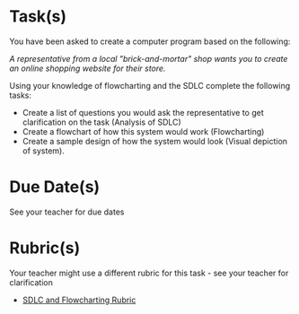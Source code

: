 # Task(s)
You have been asked to create a computer program based on the following:

_A representative from a local "brick-and-mortar" shop wants you to create an online shopping website for their store._

Using your knowledge of flowcharting and the SDLC complete the following tasks:
* Create a list of questions you would ask the representative to get clarification on the task (Analysis of SDLC)
* Create a flowchart of how this system would work (Flowcharting)
* Create a sample design of how the system would look (Visual depiction of system).

# Due Date(s)
See your teacher for due dates


# Rubric(s)
Your teacher might use a different rubric for this task - see your teacher for clarification
* [SDLC and Flowcharting Rubric](http://www.mrseidel.com/rubrics/ICS3U/ICS3U_-_SDLC_And_Flowcharting.pdf)

